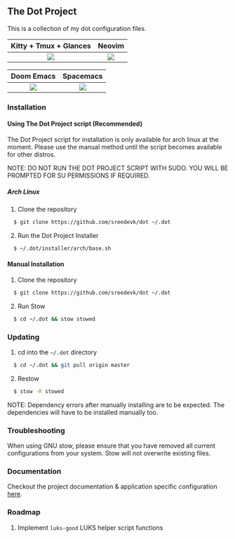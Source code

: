 ## The Dot Project

This is a collection of my dot configuration files.

  Kitty + Tmux + Glances   |  Neovim
:-------------------------:|:-------------------------:
![](https://user-images.githubusercontent.com/36154121/141363332-3d83b093-4710-4303-8b77-8324fcd72122.png) | ![](https://user-images.githubusercontent.com/36154121/141366992-83190c45-d918-47fa-9d22-61eb8f40e008.png)


  Doom Emacs               |  Spacemacs
:-------------------------:|:-------------------------:
 ![](https://user-images.githubusercontent.com/36154121/141369711-0cf70be3-fd4e-4c52-8e58-d9e7be77d26e.png)| ![](https://user-images.githubusercontent.com/36154121/141370031-b43bbe2f-19aa-419b-bc19-536d120f8ce9.png)

### Installation

#### Using The Dot Project script (Recommended)

The Dot Project script for installation is only available for arch linux at the moment.
Please use the manual method until the script becomes available for other distros.

NOTE: DO NOT RUN THE DOT PROJECT SCRIPT WITH SUDO. YOU WILL BE PROMPTED FOR SU PERMISSIONS IF REQUIRED. 

##### Arch Linux

1. Clone the repository

```bash
  $ git clone https://github.com/sreedevk/dot ~/.dot
```

2. Run the Dot Project Installer

```bash
  $ ~/.dot/installer/arch/base.sh
```

#### Manual Installation

1. Clone the repository

```bash
  $ git clone https://github.com/sreedevk/dot ~/.dot
```

2. Run Stow

```bash
  $ cd ~/.dot && stow stowed
```

### Updating

1. cd into the `~/.dot` directory

```bash
  $ cd ~/.dot && git pull origin master
```

2. Restow

```bash
  $ stow -R stowed
```

NOTE: Dependency errors after manually installing are to be expected.
The dependencies will have to be installed manually too.

### Troubleshooting

When using GNU stow, please ensure that you have removed all current configurations from your system. Stow will not overwrite existing files.

### Documentation

Checkout the project documentation & application specific configuration [here](https://github.com/sreedevk/dot/blob/master/wiki/).


### Roadmap
1. Implement `luks-good` LUKS helper script functions
